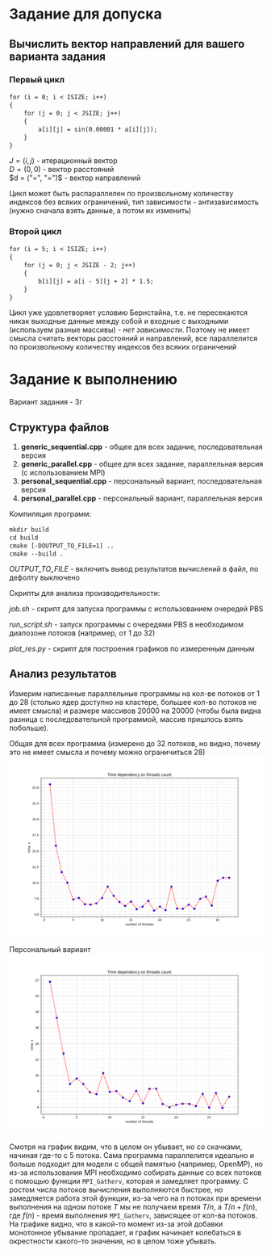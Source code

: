 # Задание для допуска
## Вычислить вектор направлений для вашего варианта задания
### Первый цикл
```
for (i = 0; i < ISIZE; i++)
{
    for (j = 0; j < JSIZE; j++)
    {
        a[i][j] = sin(0.00001 * a[i][j]);
    }
}
```
$J = (i, j)$ - итерационный вектор \
$D = (0, 0)$ - вектор расстояний \
$d = ("=", "=")$ - вектор направлений

Цикл может быть распараллелен по произвольному количеству индексов без всяких ограничений, тип зависимости - антизависимость (нужно сначала взять данные, а потом их изменить)

### Второй цикл
```
for (i = 5; i < ISIZE; i++)
{
    for (j = 0; j < JSIZE - 2; j++)
    {
        b[i][j] = a[i - 5][j + 2] * 1.5;
    }
}
```

Цикл уже удовлетворяет условию Бернстайна, т.е. не пересекаются никак выходные данные между собой и входные с выходными (используем разные массивы) - *нет зависимости*. Поэтому не имеет смысла считать векторы расстояний и направлений, все параллелится по произвольному количеству индексов без всяких ограничений

# Задание к выполнению
Вариант задания - 3г

## Структура файлов
1) **generic_sequential.cpp** - общее для всех задание,  последовательная версия
2) **generic_parallel.cpp** - общее для всех задание, параллельная версия (с использованием MPI)
3) **personal_sequential.cpp** - персональный вариант, последовательная версия
4) **personal_parallel.cpp** - персональный вариант, параллельная версия

Компиляция программ:
```
mkdir build
cd build
cmake [-DOUTPUT_TO_FILE=1] ..
cmake --build .
```

*OUTPUT_TO_FILE* - включить вывод результатов вычислений в файл, по дефолту выключено

Скрипты для анализа производительности:

*job.sh* - скрипт для запуска программы с использованием очередей PBS

*run_script.sh* - запуск программы c очередями PBS в необходимом диапозоне потоков (например, от 1 до 32) 

*plot_res.py* - скрипт для построения графиков по измеренным данным

## Анализ результатов
Измерим написанные параллельные программы на кол-ве потоков от
1 до 28 (столько ядер доступно на кластере, большее кол-во 
потоков не имеет смысла) и размере массивов 20000 на 20000 (чтобы
была видна разница с последовательной программой, массив пришлось
взять побольше).


Общая для всех программа (измерено до 32 потоков, но видно, почему это не имеет 
смысла и почему можно ограничиться 28)
![](generic.png)

Персональный вариант
![](personal.png)

Смотря на график видим, что в целом он убывает, но 
со скачками, начиная где-то с 5 потока. Сама
программа параллелится идеально и больше
подходит для модели с общей памятью
(например, OpenMP), но из-за использования
MPI необходимо собирать данные со всех потоков с 
помощью функции ```MPI_Gatherv```, которая и
замедляет программу. С ростом числа потоков вычисления
выполняются быстрее, но замедляется работа этой функции,
из-за чего на $n$ потоках при времени выполнения на одном
потоке $T$ мы не получаем время $T / n$, а $T / n + f(n)$, 
где $f(n)$ - время выполнения ```MPI_Gatherv```, зависящее
от кол-ва потоков. На графике видно, что в какой-то момент из-за
этой добавки монотонное убывание пропадает, и график начинает колебаться
в окрестности какого-то значения, но в целом тоже убывать.